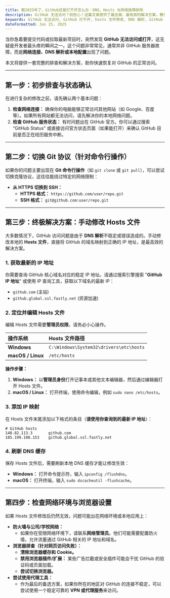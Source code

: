 ```yaml
---
title: 都2025年了，GitHub还是打不开怎么办：DNS、Hosts 与网络故障排除
description: GitHub 无法访问？别担心！这篇文章提供了最全面、最有效的解决方案，教你如何通过修改 hosts 文件、切换协议、检查网络设置等方法，快速恢复对 GitHub 的正常访问。
keywords: GitHub 无法访问, GitHub 打不开, hosts 文件修改, DNS 解析, GitHub 故障排除, Git 连接失败, SSH/HTTPS 切换
dateFormatted: Jan 15, 2025
---
```



当你急着要提交代码或拉取最新项目时，突然发现 **GitHub 无法访问或打开**，这无疑是开发者最头疼的瞬间之一。这个问题非常常见，通常并非 GitHub 服务器故障，而是**网络连接、DNS 解析或本地配置**出现了问题。

本文将提供一套完整的排查和解决方案，助你快速恢复对 GitHub 的正常访问。

-----

## **第一步：初步排查与状态确认**

在进行复杂的修改之前，请先确认两个基本问题：

1.  **检查网络连接：** 确保你的电脑能够正常访问其他网站（如 Google、百度等）。如果所有网站都无法访问，请先解决你的本地网络问题。
2.  **检查 GitHub 服务状态：** 有时问题出在 GitHub 官方。你可以通过搜索 “GitHub Status” 或直接访问官方状态页面（如果能打开）来确认 GitHub 目前是否正在经历服务中断。

-----

## **第二步：切换 Git 协议（针对命令行操作）**

如果你的问题主要出现在 **Git 命令行操作**（如 `git clone` 或 `git pull`），可以尝试切换克隆协议，这往往能绕过特定的网络限制：

  * **从 HTTPS 切换到 SSH：**
      * **HTTPS 格式：** `https://github.com/user/repo.git`
      * **SSH 格式：** `git@github.com:user/repo.git`

-----

## **第三步：终极解决方案：手动修改 Hosts 文件**

大多数情况下，GitHub 访问问题是由于 **DNS 解析**不稳定或错误造成的。手动修改本地的 **Hosts 文件**，直接将 GitHub 的域名映射到正确的 IP 地址，是最高效的解决方案。

### 1\. 获取最新的 IP 地址

你需要查询 GitHub 核心域名对应的稳定 IP 地址。请通过搜索引擎搜索 "**GitHub IP 地址**" 或使用 IP 查询工具，获取以下域名的最新 IP：

  * `github.com` (主站)
  * `github.global.ssl.fastly.net` (资源加速)

### 2\. 定位并编辑 Hosts 文件

编辑 Hosts 文件需要**管理员权限**，请务必小心操作。

| 操作系统 | Hosts 文件路径 |
| :--- | :--- |
| **Windows** | `C:\Windows\System32\drivers\etc\hosts` |
| **macOS / Linux** | `/etc/hosts` |

**操作步骤：**

1.  **Windows：** 以**管理员身份**打开记事本或其他文本编辑器，然后通过编辑器打开 Hosts 文件。
2.  **macOS / Linux：** 打开终端，使用命令编辑，例如 `sudo nano /etc/hosts`。

### 3\. 添加 IP 映射

在 Hosts 文件末尾添加以下格式的条目（**请使用你查询到的最新 IP 地址**）：

```
# GitHub hosts
140.82.113.3       github.com
185.199.108.153    github.global.ssl.fastly.net
```

### 4\. 刷新 DNS 缓存

保存 Hosts 文件后，需要刷新本地 DNS 缓存才能让修改生效：

  * **Windows：** 打开命令提示符，输入 `ipconfig /flushdns`。
  * **macOS：** 打开终端，输入 `sudo dscacheutil -flushcache`。

-----

## **第四步：检查网络环境与浏览器设置**

如果 Hosts 文件修改后仍然无效，问题可能出在网络环境或本地应用上：

  * **防火墙与公司/学校网络：**
      * 如果你在受限网络环境下，请联系**网络管理员**。他们可能需要配置防火墙，允许流量通过 GitHub 相关的 IP 地址和域名。
  * **浏览器排查（针对网页访问失败）：**
      * **清除浏览器缓存和 Cookie。**
      * **禁用浏览器插件/扩展：** 某些广告拦截或安全插件可能会干扰 GitHub 的验证码或页面加载。
      * **尝试切换浏览器。**
  * **尝试使用代理工具：**
      * 作为最后的备选方案，如果你所在的地区对 GitHub 的连接不稳定，可以尝试使用一个稳定可靠的 **VPN 或代理服务**来访问。
